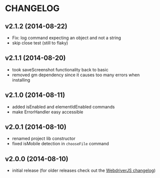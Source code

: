 # CHANGELOG

## v2.1.2 (2014-08-22)
* Fix: log command expecting an object and not a string
* skip close test (still to flaky)

## v2.1.1 (2014-08-20)
* took saveScreenshot functionality back to basic
* removed gm dependency since it causes too many errors when installing

## v2.1.0 (2014-08-11)
* added isEnabled and elementIdEnabled commands
* make ErrorHandler easy accessible

## v2.0.1 (2014-08-10)
* renamed project lib constructor
* fixed isMobile detection in `chooseFile` command

## v2.0.0 (2014-08-10)
* initial release (for older releases check out the [WebdriverJS changelog](https://github.com/webdriverio/webdriverio/blob/webdriverjs/CHANGELOG.md))